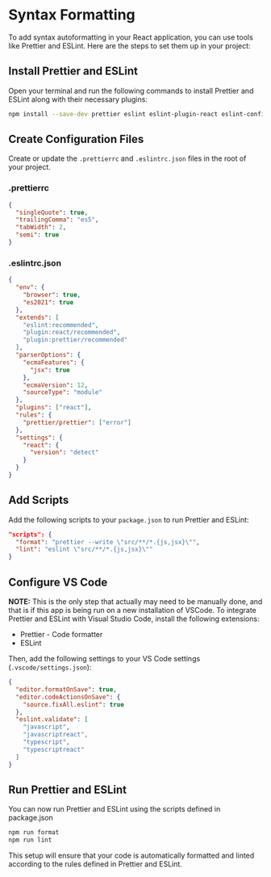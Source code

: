# Syntax Formatting

To add syntax autoformatting in your React application, you can use tools like Prettier and ESLint. Here are the steps to set them up in your project:

## Install Prettier and ESLint

Open your terminal and run the following commands to install Prettier and ESLint along with their necessary plugins:

```sh
npm install --save-dev prettier eslint eslint-plugin-react eslint-config-prettier eslint-plugin-prettier
```

## Create Configuration Files

Create or update the `.prettierrc` and `.eslintrc.json` files in the root of your project.

### .prettierrc

```json
{
  "singleQuote": true,
  "trailingComma": "es5",
  "tabWidth": 2,
  "semi": true
}
```

### .eslintrc.json

```json
{
  "env": {
    "browser": true,
    "es2021": true
  },
  "extends": [
    "eslint:recommended",
    "plugin:react/recommended",
    "plugin:prettier/recommended"
  ],
  "parserOptions": {
    "ecmaFeatures": {
      "jsx": true
    },
    "ecmaVersion": 12,
    "sourceType": "module"
  },
  "plugins": ["react"],
  "rules": {
    "prettier/prettier": ["error"]
  },
  "settings": {
    "react": {
      "version": "detect"
    }
  }
}
```

## Add Scripts

Add the following scripts to your `package.json` to run Prettier and ESLint:

```json
"scripts": {
  "format": "prettier --write \"src/**/*.{js,jsx}\"",
  "lint": "eslint \"src/**/*.{js,jsx}\""
}
```

## Configure VS Code

**NOTE:** This is the only step that actually may need to be manually done, and that is if this app is being run on a new installation of VSCode.
To integrate Prettier and ESLint with Visual Studio Code, install the following extensions:

- Prettier - Code formatter
- ESLint

Then, add the following settings to your VS Code settings (`.vscode/settings.json`):

```json
{
  "editor.formatOnSave": true,
  "editor.codeActionsOnSave": {
    "source.fixAll.eslint": true
  },
  "eslint.validate": [
    "javascript",
    "javascriptreact",
    "typescript",
    "typescriptreact"
  ]
}
```

## Run Prettier and ESLint

You can now run Prettier and ESLint using the scripts defined in package.json

```sh
npm run format
npm run lint
```

This setup will ensure that your code is automatically formatted and linted according to the rules defined in Prettier and ESLint.
